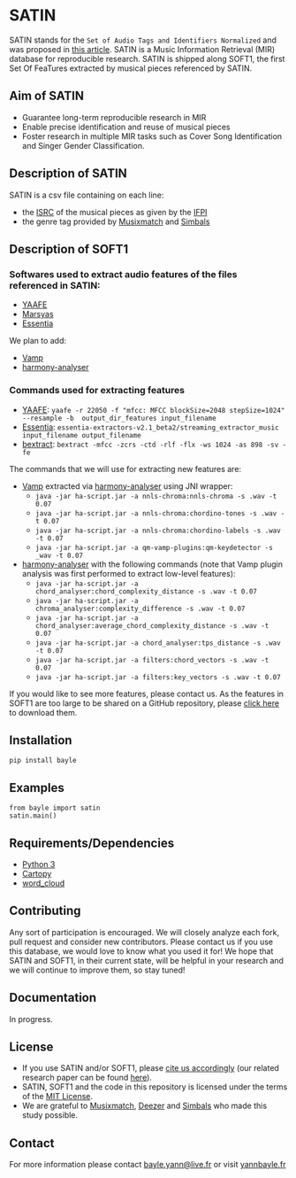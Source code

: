 # SATIN

SATIN stands for the `Set of Audio Tags and Identifiers Normalized` and was proposed in [this article](https://www.researchgate.net/project/Toward-better-playlists-from-bigger-musical-databases-use-case-in-singing-voice-detection-at-track-scale).
SATIN is a Music Information Retrieval (MIR) database for reproducible research.
SATIN is shipped along SOFT1, the first Set Of FeaTures extracted by musical pieces referenced by SATIN.

## Aim of SATIN

- Guarantee long-term reproducible research in MIR
- Enable precise identification and reuse of musical pieces
- Foster research in multiple MIR tasks such as Cover Song Identification and Singer Gender Classification.

## Description of SATIN

SATIN is a csv file containing on each line:
- the [ISRC](http://isrc.ifpi.org/en) of the musical pieces as given by the [IFPI](http://www.ifpi.org/)
- the genre tag provided by [Musixmatch](https://www.musixmatch.com/fr) and [Simbals](http://www.simbals.com)

## Description of SOFT1

### Softwares used to extract audio features of the files referenced in SATIN:

- [YAAFE](https://github.com/Yaafe/Yaafe)
- [Marsyas](http://marsyas.info/)
- [Essentia](https://github.com/MTG/essentia/)

We plan to add:
- [Vamp](http://www.vamp-plugins.org)
- [harmony-analyser](http://www.harmony-analyser.org)

### Commands used for extracting features
- [YAAFE](https://github.com/Yaafe/Yaafe): `yaafe -r 22050 -f "mfcc: MFCC blockSize=2048 stepSize=1024" --resample -b  output_dir_features input_filename`
- [Essentia](https://github.com/MTG/essentia/): `essentia-extractors-v2.1_beta2/streaming_extractor_music input_filename output_filename`
- [bextract](http://marsyas.info/doc/manual/marsyas-user/bextract.html#bextract): `bextract -mfcc -zcrs -ctd -rlf -flx -ws 1024 -as 898 -sv -fe`

The commands that we will use for extracting new features are:
- [Vamp](http://www.vamp-plugins.org) extracted via [harmony-analyser](http://www.harmony-analyser.org) using JNI wrapper:
    - `java -jar ha-script.jar -a nnls-chroma:nnls-chroma -s .wav -t 0.07`
    - `java -jar ha-script.jar -a nnls-chroma:chordino-tones -s .wav -t 0.07`
    - `java -jar ha-script.jar -a nnls-chroma:chordino-labels -s .wav -t 0.07`
    - `java -jar ha-script.jar -a qm-vamp-plugins:qm-keydetector -s _wav -t 0.07`
- [harmony-analyser](http://www.harmony-analyser.org) with the following commands (note that Vamp plugin analysis was first performed to extract low-level features):
    - `java -jar ha-script.jar -a chord_analyser:chord_complexity_distance -s .wav -t 0.07`
    - `java -jar ha-script.jar -a chroma_analyser:complexity_difference -s .wav -t 0.07`
    - `java -jar ha-script.jar -a chord_analyser:average_chord_complexity_distance -s .wav -t 0.07`
    - `java -jar ha-script.jar -a chord_analyser:tps_distance -s .wav -t 0.07`
    - `java -jar ha-script.jar -a filters:chord_vectors -s .wav -t 0.07`
    - `java -jar ha-script.jar -a filters:key_vectors -s .wav -t 0.07`

If you would like to see more features, please contact us.
As the features in SOFT1 are too large to be shared on a GitHub repository, please [click here](http://yannbayle.fr/english/index.php) to download them.

## Installation 

`pip install bayle`

## Examples

```
from bayle import satin
satin.main()
```

## Requirements/Dependencies

- [Python 3](https://www.python.org/download/releases/3.0/)
- [Cartopy](https://github.com/SciTools/cartopy)
- [word_cloud](https://github.com/amueller/word_cloud)

## Contributing

Any sort of participation is encouraged.
We will closely analyze each fork, pull request and consider new contributors.
Please contact us if you use this database, we would love to know what you used it for!
We hope that SATIN and SOFT1, in their current state, will be helpful in your research and we will continue to improve them, so stay tuned!

## Documentation

In progress.

## License

- If you use SATIN and/or SOFT1, please [cite us accordingly](https://github.com/ybayle/SATIN/blob/master/citation.bib) (our related research paper can be found [here](https://www.researchgate.net/project/Toward-better-playlists-from-bigger-musical-databases-use-case-in-singing-voice-detection-at-track-scale)).
- SATIN, SOFT1 and the code in this repository is licensed under the terms of the [MIT License](https://github.com/ybayle/SATIN/blob/master/LICENSE).
- We are grateful to [Musixmatch](https://www.musixmatch.com/fr), [Deezer](http://www.deezer.com) and [Simbals](http://www.simbals.com) who made this study possible.

## Contact
For more information please contact bayle.yann@live.fr or visit [yannbayle.fr](http://yannbayle.fr/english/index.php)

